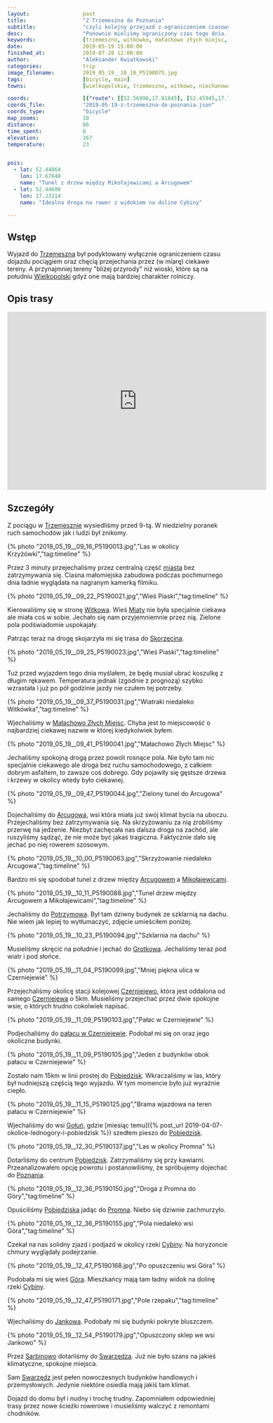 ```yaml
---
layout:                 post
title:                  "Z Trzemeszna do Poznania"
subtitle:               "czyli kolejny przejazd z ograniczeniem czasowym"
desc:                   "Ponownie mieliśmy ograniczony czas tego dnia. Szukając odpowiedniej trasy do pogody wymyśliłem, abyśmy udali się do Trzemeszna i jechali na zachód. Ostatecznie dojechaliśmy do Poznania i nie musieliśmy wracać pociągiem."
keywords:               [trzemeszno, witkówko, małachowo złych miejsc, arcugowo, czerniejewo, pobiedziska, promno, góra, jankowo, sarbinowo, cybina]
date:                   2019-05-19 15:00:00
finished_at:            2019-07-28 12:00:00
author:                 "Aleksander Kwiatkowski"
categories:             trip
image_filename:         2019_05_19__10_10_P5190075.jpg
tags:                   [bicycle, main]
towns:                  [wielkopolskie, trzemeszno, witkowo, niechanowo, czerniejewo, lubowo, pobiedziska, swarzedz, poznan]

coords:                 [{"route": [[52.56998,17.81845], [52.45945,17.76249], [52.44230,17.62173], [52.43371,17.62859], [52.41676,17.55255], [52.43183,17.48646], [52.45495,17.38363], [52.47702,17.28802], [52.44376,17.24287], [52.44334,17.16992], [52.42293,17.15515], [52.40670,17.10177], [52.38722,17.02864], [52.39592,16.98280], [52.37643,16.95568]], "type": "bicycle"}]
coords_file:            "2019-05-19-z-trzemeszna-do-poznania.json"
coords_type:            "bicycle"
map_zooms:              10
distance:               86
time_spent:             6
elevation:              267
temperature:            23


pois:
  - lat: 52.44864
    lon: 17.67648
    name: "Tunel z drzew między Mikołajewicami a Arcugowem"
  - lat: 52.44600
    lon: 17.23214  
    name: "Idealna droga na rower z widokiem na doline Cybiny"

---
```


[wiki-trzemeszno]: https://pl.wikipedia.org/wiki/Trzemeszno
[wiki-wielkopolska]: https://pl.wikipedia.org/wiki/Wielkopolska
[wiki-witkowo]: https://pl.wikipedia.org/wiki/Witkowo
[wiki-miaty]: https://pl.wikipedia.org/wiki/Miaty
[wiki-skorzecin]: https://pl.wikipedia.org/wiki/Skorz%C4%99cin_(wie%C5%9B_w_wojew%C3%B3dztwie_wielkopolskim)
[wiki-malachowo-zlych-miejsc]: https://pl.wikipedia.org/wiki/Ma%C5%82achowo-Z%C5%82ych_Miejsc
[wiki-arcugowo]: https://pl.wikipedia.org/wiki/Arcugowo
[wiki-mikolajewice]: https://pl.wikipedia.org/wiki/Miko%C5%82ajewice_(wojew%C3%B3dztwo_wielkopolskie)
[wiki-potrzymowo]: https://pl.wikipedia.org/wiki/Potrzymowo
[wiki-grotkowo]: https://pl.wikipedia.org/wiki/Grotkowo
[wiki-czerniejewo-stacja]: https://pl.wikipedia.org/wiki/Czerniejewo_(stacja_kolejowa)
[wiki-czerniejewo]: https://pl.wikipedia.org/wiki/Czerniejewo
[wiki-pobiedziska]: https://pl.wikipedia.org/wiki/Pobiedziska
[wiki-golun]: https://pl.wikipedia.org/wiki/Go%C5%82u%C5%84_(wojew%C3%B3dztwo_wielkopolskie)
[wiki-pobiedziska]: https://pl.wikipedia.org/wiki/Pobiedziska
[wiki-poznan]: https://pl.wikipedia.org/wiki/Pozna%C5%84
[wiki-promno]: https://pl.wikipedia.org/wiki/Promno_(wie%C5%9B_w_wojew%C3%B3dztwie_wielkopolskim)
[wiki-cybina-rzeka]: https://pl.wikipedia.org/wiki/Cybina
[wiki-jankowo]: https://pl.wikipedia.org/wiki/Jankowo_(powiat_pozna%C5%84ski)
[wiki-sarbinowo]: https://pl.wikipedia.org/wiki/Sarbinowo_(powiat_pozna%C5%84ski)
[wiki-swarzedz]: https://pl.wikipedia.org/wiki/Swarz%C4%99dz
[wiki-czerniejewo-palac]: https://pl.wikipedia.org/wiki/Pa%C5%82ac_w_Czerniejewie
[wiki-gora]: https://pl.wikipedia.org/wiki/G%C3%B3ra_(gmina_Pobiedziska)

## Wstęp

Wyjazd do [Trzemeszna][wiki-trzemeszno] był podyktowany wyłącznie ograniczeniem
czasu dojazdu pociągiem oraz chęcią przejechania przez (w miarę) ciekawe tereny.
A przynajmniej tereny "bliżej przyrody" niż wioski, które są na południu
[Wielkopolski][wiki-wielkopolska] gdyż one mają bardziej charakter rolniczy.

## Opis trasy

<iframe height='405' width='590' frameborder='0' allowtransparency='true' scrolling='no' src='https://www.strava.com/activities/2379962170/embed/999bf81a0064b7e83c6f63ec184c5fa8d852c21b'></iframe>

## Szczegóły

Z pociągu w [Trzemesznie][wiki-trzemeszno] wysiedliśmy przed 9-tą. W niedzielny
poranek ruch samochodów jak i ludzi był znikomy.

{% photo "2019_05_19__09_16_P5190013.jpg","Las w okolicy Krzyżówki","tag:timeline" %}

Przez 3 minuty przejechaliśmy przez centralną część [miasta][wiki-trzemeszno]
bez zatrzymywania się. Ciasna małomiejska zabudowa podczas pochmurnego dnia
ładnie wyglądała na nagranym kamerką filmiku.

{% photo "2019_05_19__09_22_P5190021.jpg","Wieś Piaski","tag:timeline" %}

Kierowaliśmy się w stronę [Witkowa][wiki-witkowo]. Wieś [Miaty][wiki-miaty]
nie była specjalnie ciekawa ale miała coś w sobie. Jechało się nam przyjemniemnie
przez nią. Zielone pola podświadomie uspokajały.

Patrząc teraz na drogę skojarzyła mi się trasa do [Skorzęcina][wiki-skorzecin].

{% photo "2019_05_19__09_25_P5190023.jpg","Wieś Piaski","tag:timeline" %}

Tuż przed wyjazdem tego dnia myślałem, że będę musiał ubrać koszulkę z długim rękawem.
Temperatura jednak (zgodnie z prognozą) szybko wzrastała i już po pół godzinie
jazdy nie czułem tej potrzeby.

{% photo "2019_05_19__09_37_P5190031.jpg","Wiatraki niedaleko Witkówka","tag:timeline" %}

Wjechaliśmy w [Małachowo Złych Miejsc][wiki-malachowo-zlych-miejsc].
Chyba jest to miejscowość o najbardziej ciekawej nazwie w której kiedykolwiek byłem.

{% photo "2019_05_19__09_41_P5190041.jpg","Małachowo Złych Miejsc" %}

Jechaliśmy spokojną drogą przez powoli rosnące pola. Nie było tam nic specjalnie ciekawego
ale droga bez ruchu samochodowego, z całkiem dobrym asfaltem, to zawsze coś
dobrego. Gdy pojawiły się gęstsze drzewa i krzewy w okolicy wtedy
było ciekawiej.

{% photo "2019_05_19__09_47_P5190044.jpg","Zielony tunel do Arcugowa" %}

Dojechaliśmy do [Arcugowa][wiki-arcugowo], wsi która miała już swój klimat
bycia na uboczu. Przejechaliśmy bez zatrzymywania się.
Na skrzyżowaniu za nią zrobiliśmy przerwę na jedzenie. Niezbyt zachęcała
nas dalsza droga na zachód, ale ruszyliśmy sądząć, że nie może być
jakaś tragiczna. Faktycznie dało się jechać po niej rowerem szosowym.

{% photo "2019_05_19__10_00_P5190063.jpg","Skrzyżowanie niedaleko Arcugowa","tag:timeline" %}

Bardzo mi się spodobał tunel z drzew między [Arcugowem][wiki-arcugowo]
a [Mikołajewicami][wiki-mikolajewice].

{% photo "2019_05_19__10_11_P5190088.jpg","Tunel drzew między Arcugowem a Mikołajewicami","tag:timeline" %}

Jechaliśmy do [Potrzymowa][wiki-potrzymowo]. Był tam dziwny budynek ze
szklarnią na dachu. Nie wiem jak lepiej to wytłumaczyć, zdjęcie umieściłem poniżej.

{% photo "2019_05_19__10_23_P5190094.jpg","Szklarnia na dachu" %}

Musieliśmy skręcić na południe i jechać do [Grotkowa][wiki-grotkowo].
Jechaliśmy teraz pod wiatr i pod słońce.

{% photo "2019_05_19__11_04_P5190099.jpg","Mniej piękna ulica w Czerniejewie" %}

Przejechaliśmy okolicę stacji kolejowej [Czerniejewo][wiki-czerniejewo-stacja],
która jest oddalona od samego [Czerniejewa][wiki-czerniejewo] o 5km.
Musieliśmy przejechać przez dwie spokojne wsie, o których trudno cokolwiek
napisać.

{% photo "2019_05_19__11_09_P5190103.jpg","Pałac w Czerniejewie" %}

Podjechaliśmy do [pałacu w Czerniejewie][wiki-czerniejewo-palac]. Podobał mi się
on oraz jego okoliczne budynki.

{% photo "2019_05_19__11_09_P5190105.jpg","Jeden z budynków obok pałacu w Czerniejewie" %}

Zostało nam 15km w linii prostej do [Pobiedzisk][wiki-pobiedziska].
Wkraczaliśmy w las, który był nudniejszą częścią tego wyjazdu. W tym momencie
było już wyraźnie ciepło.

{% photo "2019_05_19__11_15_P5190125.jpg","Brama wjazdowa na teren pałacu w Czerniejewie" %}

Wjechaliśmy do wsi [Gołuń][wiki-golun], gdzie
[miesiąc temu]({% post_url 2019-04-07-okolice-lednogory-i-pobiedzisk %}) szedłem
pieszo do [Pobiedzisk][wiki-pobiedziska].

{% photo "2019_05_19__12_30_P5190137.jpg","Las w okolicy Promna" %}

Dotarliśmy do centrum [Pobiedzisk][wiki-pobiedziska]. Zatrzymaliśmy się przy
kawiarni. Przeanalizowałem opcję powrotu i postanowiliśmy, że spróbujemy
dojechać do [Poznania][wiki-poznan].

{% photo "2019_05_19__12_36_P5190150.jpg","Droga z Promna do Góry","tag:timeline" %}

Opuściliśmy [Pobiedziska][wiki-pobiedziska] jadąc do [Promna][wiki-promno].
Niebo się dziwnie zachmurzyło.

{% photo "2019_05_19__12_36_P5190155.jpg","Pola niedaleko wsi Góra","tag:timeline" %}

Czekał na nas solidny zjazd i podjazd w okolicy rzeki [Cybiny][wiki-cybina-rzeka].
Na horyzoncie chmury wyglądały podejrzanie.

{% photo "2019_05_19__12_47_P5190168.jpg","Po opuszczeniu wsi Góra" %}

Podobała mi się wieś [Góra][wiki-gora]. Mieszkańcy mają tam ładny widok na
dolinę rzeki [Cybiny][wiki-cybina-rzeka].

{% photo "2019_05_19__12_47_P5190171.jpg","Pole rzepaku","tag:timeline" %}

Wjechaliśmy do [Jankowa][wiki-jankowo]. Podobały mi się budynki pokryte
bluszczem.

{% photo "2019_05_19__12_54_P5190179.jpg","Opuszczony sklep we wsi Jankowo" %}

Przez [Sarbinowo][wiki-sarbinowo] dotarliśmy do [Swarzędza][wiki-swarzedz].
Już nie było szans na jakieś klimatyczne, spokojne miejsca.

Sam [Swarzędz][wiki-swarzedz] jest pełen nowoczesnych budynków
handlowych i przemysłowych. Jedynie niektóre osiedla mają jakiś tam
klimat.

Dojazd do domu był i nudny i trochę trudny. Zapomniałem odpowiedniej trasy
przez nowe ścieżki rowerowe i musieliśmy walczyć z remontami chodników.
